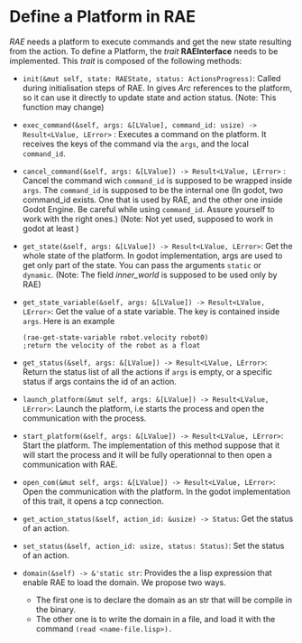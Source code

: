 # Define a Platform in RAE

_RAE_ needs a platform to execute commands and get the new state resulting from the action. To define a Platform, the _trait_ **RAEInterface** needs to be implemented. This _trait_ is composed of the following methods:

* `init(&mut self, state: RAEState, status: ActionsProgress)`: Called during initialisation steps of RAE. In gives _Arc_ references to the platform, so it can use it directly to update state and action status. (Note: This function may change)
* `exec_command(&self, args: &[LValue], command_id: usize) -> Result<LValue, LError>` : Executes a command on the platform. It receives the keys of the command via the `args`, and the local `command_id`.
* `cancel_command(&self, args: &[LValue]) -> Result<LValue, LError>` : Cancel the command wich `command_id` is supposed to be wrapped inside `args`. The `command_id` is supposed to be the internal one (In godot, two command\_id exists. One that is used by RAE, and the other one inside Godot Engine. Be careful while using `command_id`. Assure yourself to work with the right ones.) (Note: Not yet used, supposed to work in godot at least )
* `get_state(&self, args: &[LValue]) -> Result<LValue, LError>`: Get the whole state of the platform. In godot implementation, args are used to get only part of the state. You can pass the arguments `static` or `dynamic`. (Note: The field _inner\_world_ is supposed to be used only by RAE)
*   `get_state_variable(&self, args: &[LValue]) -> Result<LValue, LError>`: Get the value of a state variable. The key is contained inside `args`. Here is an example

    ```
    (rae-get-state-variable robot.velocity robot0)
    ;return the velocity of the robot as a float
    ```
* `get_status(&self, args: &[LValue]) -> Result<LValue, LError>`: Return the status list of all the actions if `args` is empty, or a specific status if args contains the id of an action.
* `launch_platform(&mut self, args: &[LValue]) -> Result<LValue, LError>`: Launch the platform, i.e starts the process and open the communication with the process.
* `start_platform(&self, args: &[LValue]) -> Result<LValue, LError>`: Start the platform. The implementation of this method suppose that it will start the process and it will be fully operationnal to then open a communication with RAE.
* `open_com(&mut self, args: &[LValue]) -> Result<LValue, LError>`: Open the communication with the platform. In the godot implementation of this trait, it opens a tcp connection.
* `get_action_status(&self, action_id: &usize) -> Status`: Get the status of an action.
* `set_status(&self, action_id: usize, status: Status)`: Set the status of an action.
* `domain(&self) -> &'static str`: Provides the a lisp expression that enable RAE to load the domain. We propose two ways.
  * The first one is to declare the domain as an str that will be compile in the binary.
  * The other one is to write the domain in a file, and load it with the command `(read <name-file.lisp>).`
